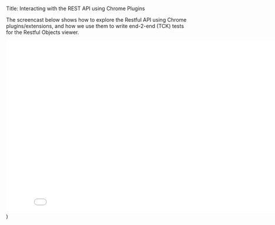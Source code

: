 Title: Interacting with the REST API using Chrome Plugins

[//]: # (content copied to _user-guide_restful-objects-viewer)

The screencast below shows how to explore the Restful API using Chrome plugins/extensions, and how we use them to write end-2-end (TCK) tests for the Restful Objects viewer.

<iframe width="840" height="472" src="//www.youtube.com/embed/_-TOvVYWCHc" frameborder="0" allowfullscreen></iframe>)

